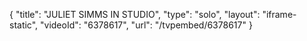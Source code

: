 {
    "title": "JULIET SIMMS IN STUDIO",
    "type": "solo",
    "layout": "iframe-static",
    "videoId": "6378617",
    "url": "\/tvpembed\/6378617"
}